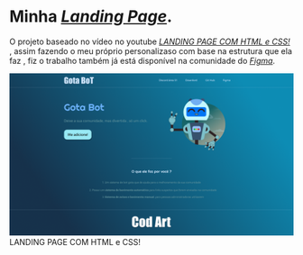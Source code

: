# Minha <a href="https://www.figma.com/community/file/1075199599480039389/Landing-Page-Gota-bot"><i>Landing Page</i></a><span>.

O projeto baseado no vídeo no youtube <a href="https://www.youtube.com/watch?v=llF6vD-RljE&t=3096s&ab_channel=RafaellaBallerini"><i>LANDING PAGE COM HTML e CSS!</i></a><span> , assim fazendo o meu próprio personalizaso com base na estrutura que ela faz , fiz o trabalho também já está disponível na comunidade do <a href="https://www.figma.com/community/file/1075199599480039389"><i>Figma</i></a><span>.
  
![Resume cv](/Home.png)
LANDING PAGE COM HTML e CSS!
